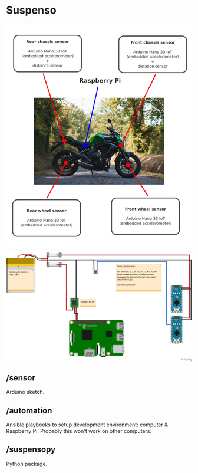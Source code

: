 # Suspenso

![Motorcycle](docs/motorcycle.png?raw=true "Title")

![Electronics](docs/mvp_bb.png?raw=true "Title")

## /sensor

Arduino sketch.

## /automation

Ansible playbooks to setup development environment: computer & Raspberry Pi. Probably this won't
work on other computers.

## /suspensopy

Python package.
